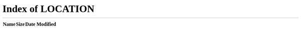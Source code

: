 ```yaml
---
title: Bienvenue sur le site du GDR GPL
type: page
date: "2024-06-23T09:46:44Z"
menu: 
  hero:
    weight: 0
    name: "Bienvenue sur le site du GDR GPL"
draft: false
---
```


<meta http-equiv="refresh" content="0; url=/">
<script>
window.location.href = '/';
</script>
<noscript>
<p> Si vous n'êtes pas redirigé automatiquement, <a href="/">cliquez ici</a>.</p>
</noscript>